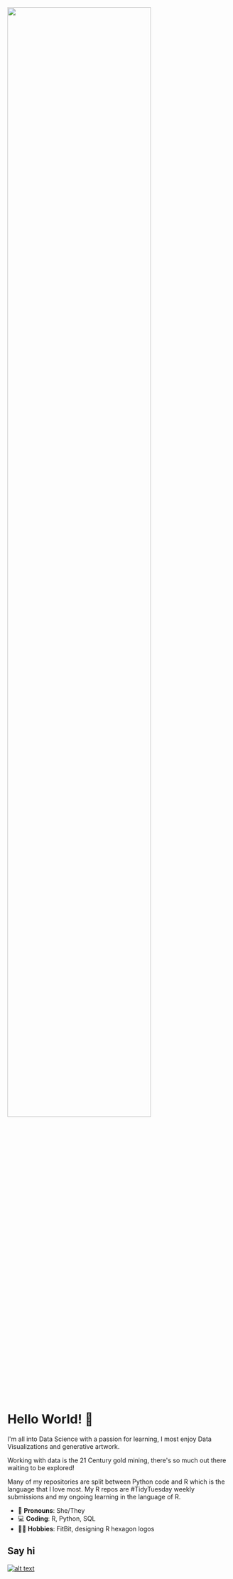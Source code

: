 
<!-- ![](./assets/github.png) -->
<img width='80%' src='https://user-images.githubusercontent.com/55933131/155902081-5af6c760-c6fb-4b1e-92bc-3aec00846e39.gif'>

<!-- ![myname](https://user-images.githubusercontent.com/55933131/155902081-5af6c760-c6fb-4b1e-92bc-3aec00846e39.gif) -->




# Hello World! 👋 


I'm all into Data Science with a passion for learning, I most enjoy Data Visualizations and 
generative artwork.

Working with data is the 21 Century gold mining, there's so much out there waiting to be
explored! 

Many of my repositories are split between Python code and R which is the language that I 
love most. My R repos are #TidyTuesday weekly submissions and my ongoing learning in the
language of R.



- :rainbow: **Pronouns**: She/They
- :computer: **Coding**: R, Python, SQL
- :biking_woman: **Hobbies**: FitBit, designing R hexagon logos

Say hi
---
[![alt text][1.1]][1]


<!-- social icons-->
[1.1]: https://www.iconsdb.com/icons/download/barbie-pink/twitter-4-32.png

<!-- links to social-->
[1]: https://twitter.com/StarTrek_Lt
